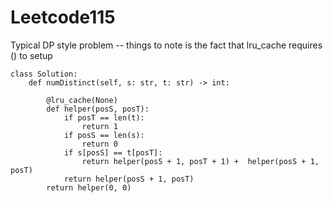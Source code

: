 # Leetcode115
Typical DP style problem -- things to note is the fact that lru_cache requires () to setup

```
class Solution:
    def numDistinct(self, s: str, t: str) -> int:
        
        @lru_cache(None)
        def helper(posS, posT):
            if posT == len(t):
                return 1
            if posS == len(s):
                return 0
            if s[posS] == t[posT]:
                return helper(posS + 1, posT + 1) +  helper(posS + 1, posT)
            return helper(posS + 1, posT)
        return helper(0, 0)
```